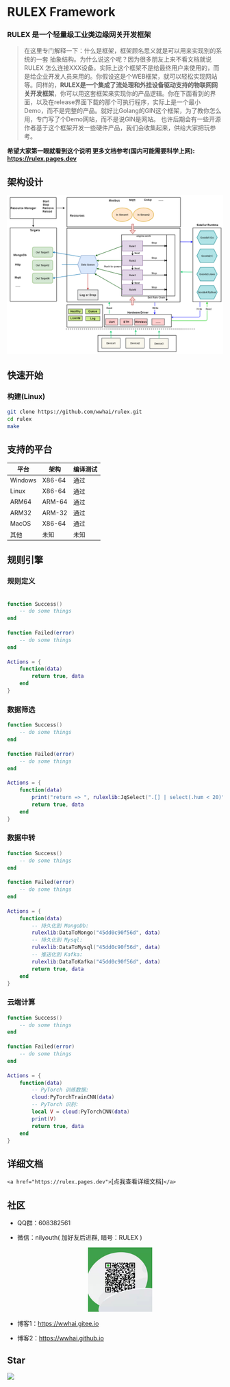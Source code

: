 # RULEX Framework

### RULEX 是一个轻量级工业类边缘网关开发框架

> 在这里专门解释一下：什么是框架，框架顾名思义就是可以用来实现别的系统的一套 抽象结构。为什么说这个呢？因为很多朋友上来不看文档就说 RULEX 怎么连接XXX设备。实际上这个框架不是给最终用户来使用的，而是给企业开发人员来用的。你假设这是个WEB框架，就可以轻松实现网站等。同样的，**RULEX是一个集成了流处理和外挂设备驱动支持的物联网网关开发框架**，你可以用这套框架来实现你的产品逻辑。你在下面看到的界面，以及在release界面下载的那个可执行程序，实际上是一个最小Demo，而不是完整的产品。就好比Golang的GIN这个框架，为了教你怎么用，专门写了个Demo网站，而不是说GIN是网站。
> 也许后期会有一些开源作者基于这个框架开发一些硬件产品，我们会收集起来，供给大家把玩参考。

**希望大家第一眼就看到这个说明 更多文档参考(国内可能需要科学上网): https://rulex.pages.dev**

## 架构设计

<div style="text-align:center">
<img src="./README_RES/structure.png"/>
</div>

## 快速开始

### 构建(Linux)

```sh
git clone https://github.com/wwhai/rulex.git
cd rulex
make
```

## 支持的平台

| 平台    | 架构   | 编译测试 |
| ------- | ------ | -------- |
| Windows | X86-64 | 通过     |
| Linux   | X86-64 | 通过     |
| ARM64   | ARM-64 | 通过     |
| ARM32   | ARM-32 | 通过     |
| MacOS   | X86-64 | 通过     |
| 其他    | 未知   | 未知     |

## 规则引擎

### 规则定义

```lua

function Success()
    -- do some things
end

function Failed(error)
    -- do some things
end

Actions = {
    function(data)
        return true, data
    end
}

```

### 数据筛选

```lua
function Success()
    -- do some things
end

function Failed(error)
    -- do some things
end

Actions = {
    function(data)
        print("return => ", rulexlib:JqSelect(".[] | select(.hum < 20)", data))
        return true, data
    end
}
```

### 数据中转

```lua
function Success()
    -- do some things
end

function Failed(error)
    -- do some things
end

Actions = {
    function(data)
        -- 持久化到 MongoDb:
        rulexlib:DataToMongo("45dd0c90f56d", data)
        -- 持久化到 Mysql:
        rulexlib:DataToMysql("45dd0c90f56d", data)
        -- 推送化到 Kafka:
        rulexlib:DataToKafka("45dd0c90f56d", data)
        return true, data
    end
}
```

### 云端计算

```lua
function Success()
    -- do some things
end

function Failed(error)
    -- do some things
end

Actions = {
    function(data)
        -- PyTorch 训练数据:
        cloud:PyTorchTrainCNN(data)
        -- PyTorch 识别:
        local V = cloud:PyTorchCNN(data)
        print(V)
        return true, data
    end
}
```

## 详细文档

`<a href="https://rulex.pages.dev">`[点我查看详细文档]`</a>`

## 社区

- QQ群：608382561
- 微信：nilyouth( 加好友后进群, 暗号：RULEX )

  <div style="text-align:center">
    <img src="./README_RES/wx.jpg" width="150px" />
    </div>
- 博客1：https://wwhai.gitee.io
- 博客2：https://wwhai.github.io

## Star

<img src="https://starchart.cc/i4de/rulex.svg">
